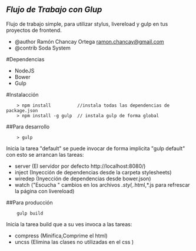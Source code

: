 ## _Flujo de Trabajo con Glup_

Flujo de trabajo simple, para utilizar stylus, livereload y gulp en tus proyectos de 
frontend.


- @author Ramón Chancay Ortega <ramon.chancay@gmail.com>
- @contrib Soda System 

#Dependencias

- NodeJS
- Bower
- Gulp

#Instalacción

```
	> npm install          //instala todas las dependencias de package.json
    > npm install -g gulp  // instala gulp de forma global
```


##Para desarrollo

```
	> gulp               
```

Inicia la tarea "default" se puede invocar de forma implicita "gulp default" con esto se arrancan 
las tareas:

* server  (El servidor por defecto http://localhost:8080/)
* inject  (Inyección de dependencias desde la carpeta stylesheets)
* wiredep (Inyección de dependencias desde bower.json)
* watch   ("Escucha " cambios en los archivos *.styl,*.html,*.js para refrescar la página con livereload)


##Para producción 
```
	gulp build           
```
Inicia la tarea build que a su ves invoca a las tareas:

* compress (Minifica,Comprime el html)
* uncss    (Elimina las clases no utilizadas en el css )